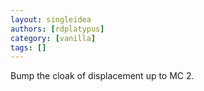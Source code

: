 ```yaml
---
layout: singleidea
authors: [rdplatypus]
category: [vanilla]
tags: []
---
```

Bump the cloak of displacement up to MC 2.
